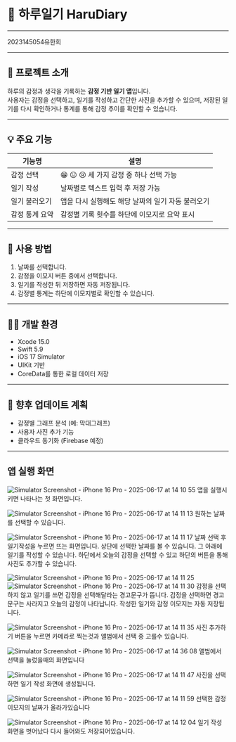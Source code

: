 # 📘 하루일기 HaruDiary

---

2023145054유한희

---

## 📝 프로젝트 소개
하루의 감정과 생각을 기록하는 **감정 기반 일기 앱**입니다.  
사용자는 감정을 선택하고, 일기를 작성하고 간단한 사진을 추가할 수 있으며, 
저장된 일기를 다시 확인하거나 통계를 통해 감정 추이를 확인할 수 있습니다.

---

## 💡 주요 기능

| 기능명 | 설명 |
|--------|------|
| 감정 선택 | 😁 😐 😢 세 가지 감정 중 하나 선택 가능 |
| 일기 작성 | 날짜별로 텍스트 입력 후 저장 가능 |
| 일기 불러오기 | 앱을 다시 실행해도 해당 날짜의 일기 자동 불러오기 |
| 감정 통계 요약 | 감정별 기록 횟수를 하단에 이모지로 요약 표시 |

---

## 🧾 사용 방법

1. 날짜를 선택합니다.
2. 감정을 이모지 버튼 중에서 선택합니다.
3. 일기를 작성한 뒤 저장하면 자동 저장됩니다.
4. 감정별 통계는 하단에 이모지별로 확인할 수 있습니다.

---

## 🧑‍💻 개발 환경

- Xcode 15.0
- Swift 5.9
- iOS 17 Simulator
- UIKit 기반
- CoreData를 통한 로컬 데이터 저장

---

## 🌱 향후 업데이트 계획

- 감정별 그래프 분석 (예: 막대그래프)
- 사용자 사진 추가 기능
- 클라우드 동기화 (Firebase 예정)

---
## 앱 실행 화면

![Simulator Screenshot - iPhone 16 Pro - 2025-06-17 at 14 10 55](https://github.com/user-attachments/assets/bfa4e302-9726-44ea-ab06-85afef224e6d)
앱을 실행시키면 나타나는 첫 화면입니다.

![Simulator Screenshot - iPhone 16 Pro - 2025-06-17 at 14 11 13](https://github.com/user-attachments/assets/8376789b-4294-4475-b8f4-bda3a9f0b488)
원하는 날짜를 선택할 수 있습니다.

![Simulator Screenshot - iPhone 16 Pro - 2025-06-17 at 14 11 17](https://github.com/user-attachments/assets/baa1d06f-d1b7-4b77-93a5-60b5234bbfeb)
날짜 선택 후 일기작성을 누르면 뜨는 화면입니다. 상단에 선택한 날짜를 볼 수 있습니다. 그 아래에 일기를 작성할 수 있습니다. 하단에서 오늘의 감정을 선택할 수 있고 하단의 버튼을 통해 사진도 추가할 수 있습니다.

![Simulator Screenshot - iPhone 16 Pro - 2025-06-17 at 14 11 25](https://github.com/user-attachments/assets/6e5a50e1-3931-4e48-8b97-9e4afdb7523c)
![Simulator Screenshot - iPhone 16 Pro - 2025-06-17 at 14 11 30](https://github.com/user-attachments/assets/c21ab81e-4c3e-408f-9f58-aed52c3220ee)
감정을 선택하지 않고 일기를 쓰면 감정을 선택해달라는 경고문구가 뜹니다. 감정을 선택하면 경고문구는 사라지고 오늘의 감정이 나타납니다. 작성한 일기와 감정 이모지는 자동 저장됩니다.

![Simulator Screenshot - iPhone 16 Pro - 2025-06-17 at 14 11 35](https://github.com/user-attachments/assets/f11146b9-3094-418e-9616-311522c49cb6)
사진 추가하기 버튼을 누르면 카메라로 찍는것과 앨범에서 선택 중 고를수 있습니다.

![Simulator Screenshot - iPhone 16 Pro - 2025-06-17 at 14 36 08](https://github.com/user-attachments/assets/6f0f8254-a533-4213-9aa5-0d3468cc03d3)
앨범에서 선택을 눌렀을때의 화면입니다

![Simulator Screenshot - iPhone 16 Pro - 2025-06-17 at 14 11 47](https://github.com/user-attachments/assets/6643506c-6097-46ae-80bf-cb3222792b4f)
사진을 선택하면 일기 작성 화면에 생성됩니다.

![Simulator Screenshot - iPhone 16 Pro - 2025-06-17 at 14 11 59](https://github.com/user-attachments/assets/b89b75ec-baec-4817-ae20-525ecd2b36be)
선택한 감정 이모지의 날짜가 올라가있습니다

![Simulator Screenshot - iPhone 16 Pro - 2025-06-17 at 14 12 04](https://github.com/user-attachments/assets/d951759c-bbb4-4c86-b362-7ae7c39f3495)
일기 작성 화면을 벗어났다 다시 들어와도 저장되어있습니다.
